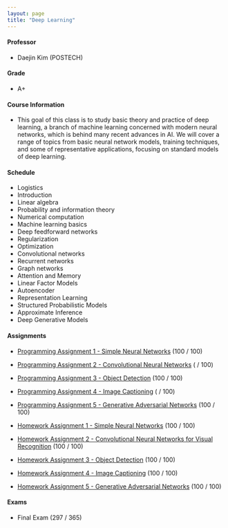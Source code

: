 ```yaml
---
layout: page
title: "Deep Learning"
---
```

#### Professor
- Daejin Kim (POSTECH)

#### Grade
- A+

#### Course Information

- This goal of this class is to study basic theory and practice of deep learning, a branch of machine learning concerned with modern neural networks, which is behind many recent advances in AI. We will cover a range of topics from basic neural network models, training techniques, and some of representative applications, focusing on standard models of deep learning. 

#### Schedule

- Logistics
- Introduction
- Linear algebra
- Probability and information theory 
- Numerical computation
- Machine learning basics
- Deep feedforward networks
- Regularization
- Optimization 
- Convolutional networks
- Recurrent networks 
- Graph networks
- Attention and Memory 
- Linear Factor Models
- Autoencoder
- Representation Learning
- Structured Probabilistic Models
- Approximate Inference 
- Deep Generative Models

#### Assignments

- [Programming Assignment 1 - Simple Neural Networks](/courses/deep-learning/AIGS538_PA1_20222421.pdf) (100 / 100)

- [Programming Assignment 2 - Convolutional Neural Networks](/courses/deep-learning/AIGS538_PA2_20222421.pdf) ( / 100)

- [Programming Assignment 3 - Object Detection](/courses/deep-learning/AIGS538_PA3_20222421.pdf) (100 / 100)

- [Programming Assignment 4 - Image Captioning](/courses/deep-learning/AIGS538_PA4_20222421.pdf) ( / 100)

- [Programming Assignment 5 - Generative Adversarial Networks](/courses/deep-learning/AIGS538_PA5_20222421.pdf) (100 / 100)

- [Homework Assignment 1 - Simple Neural Networks](/courses/deep-learning/AIGS538_HW1_20222421.pdf) (100 / 100)

- [Homework Assignment 2 - Convolutional Neural Networks for Visual Recognition](/courses/deep-learning/AIGS538_HW2_20222421.pdf) (100 / 100)

- [Homework Assignment 3 - Object Detection](/courses/deep-learning/AIGS538_HW3_20222421.pdf) (100 / 100)

- [Homework Assignment 4 - Image Captioning](/courses/deep-learning/AIGS538_HW4_20222421.pdf) (100 / 100)

- [Homework Assignment 5 - Generative Adversarial Networks](/courses/deep-learning/AIGS538_HW5_20222421.pdf) (100 / 100)


#### Exams
- Final Exam (297 / 365)